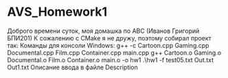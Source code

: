 # AVS_Homework1
Доброго времени суток, моя домашка по АВС (Иванов Григорий БПИ201)
К сожалению с CMake я не дружу, поэтому собирал проект так:
Команды для консоли Windows:
g++ -c Cartoon.cpp Gaming.cpp Documental.cpp Film.cpp Container.cpp main.cpp
g++ Cartoon.o Gaming.o Documental.o Film.o Container.o main.o -o hw1
.\hw1 -f test05.txt Out.txt Out1.txt 
Описание ввода в файле Description
